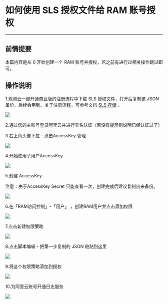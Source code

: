# 如何使用 SLS 授权文件给 RAM 账号授权

---

## 前情提要

本篇内容是从 0 开始创建一个 RAM 账号并授权，若之前有进行过相关操作跳过即可。

## 操作说明

1.观测云一键开通商业版的注册流程中下载 SLS 授权文件，打开后复制该 JSON 备份，后续会用到。关于注册流程，可参考文档 [SLS 存储](aliyun-sls.md) 。

![](../img/1.sls_6.png)

2.通过您的主账号登录阿里云并进行实名认证（若没有提示则说明已经认证过了）

3.右上角头像下拉 - 点击AccessKey 管理

![](../img/1.RAM.png)

4.开始使用子用户AccessKey

![](../img/2.RAM.png)

5.创建 AccessKey

注意：由于AccessKey Secret 只能查看一次，创建完成后建议复制出来备份。

![](../img/3.RAM.png)

6.在「RAM访问控制」-「用户」 ，创建RAM用户并点击添加权限

![](../img/4.RAM.png)

7.点击新建权限策略

![](../img/5.RAM.png)

8.点击脚本编辑 - 把第一步复制的 JSON 粘贴到这里

![](../img/6.RAM.png)

9.将这个权限策略添加到授权

![](../img/7.RAM.png)

10.为阿里云账号开通日志服务

![](../img/8.RAM.png)
